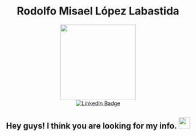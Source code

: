 <h1 align="center">
  Rodolfo Misael López Labastida
</h1>

<div id="header" align="center">
  <img src="https://drive.google.com/uc?export=view&id=1gxpJMuH-7hgvNFGJ29ug2HkyndDOZmok" width="200"/>
</div>

<div id="badges" align="center">
  <a href="https://www.linkedin.com/in/rodolfo-labastida-40a545240">
    <img src="https://img.shields.io/badge/LinkedIn-blue?style=for-the-badge&logo=linkedin&logoColor=white" alt="LinkedIn Badge"/>
  </a>
</div>

<div id="badges" align="center">
  <img src="https://komarev.com/ghpvc/?username=RodolfoHE95&style=flat-square&color=blue" alt=""/>
</div>

<h2 align="center">
  Hey guys! I think you are looking for my info.
  <img src="https://media.giphy.com/media/hvRJCLFzcasrR4ia7z/giphy.gif" width="30px"/>
</h2>
